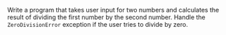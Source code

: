 Write a program that takes user input for two numbers and calculates the result of dividing the first number by the second number.
Handle the `ZeroDivisionError` exception if the user tries to divide by zero.